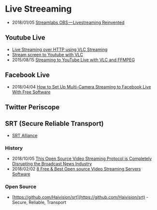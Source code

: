 # Live Streeaming


- 2018/01/05 [Streamlabs OBS — Livestreaming Reinvented](https://blog.streamlabs.com/streamlabs-obs-livestreaming-reinvented-4ddf8324f395)

## Youtube Live

- [Live Streaming over HTTP using VLC Streaming](https://www.bogotobogo.com/VideoStreaming/VLC/How_to_Streaming_Live_Network_http.php)
- [Stream screen to Youtube with VLC](https://superuser.com/questions/1293581/stream-screen-to-youtube-with-vlc)
- 2015/08/15 [Streaming to YouTube Live with VLC and FFMPEG](https://blog.vucica.net/2015/08/streaming-to-youtube-live-with-vlc-and-ffmpeg.html)


## Facebook Live
- 2018/04/04 [How to Set Up Multi-Camera Streaming to Facebook Live With Free Software](https://hackernoon.com/how-to-set-up-multi-camera-streaming-to-facebook-live-with-free-software-f6c66deb8619)


## Twitter Periscope



## SRT (Secure Reliable Transport)
- [SRT Alliance](https://www.srtalliance.org)

### History
- 2018/10/05 [This Open Source Video Streaming Protocol is Completely Disrupting the Broadcast News Industry](https://www.haivision.com/blog/live-video-streaming/open-source-video-streaming-protocol-disrupting-broadcast-news/)
- 2018/02/02 [8 Free & Best Open source Video Streaming Servers Software](https://www.how2shout.com/tools/free-best-open-source-video-streaming-servers-software.html)

### Open Source
- [https://github.com/Haivision/srt](https://github.com/Haivision/srt) - Secure, Reliable, Transport


